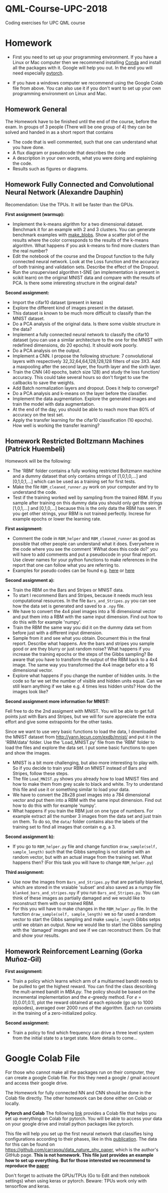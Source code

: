 # QML-Course-UPC-2018
Coding exercises for UPC QML course

# Homework
- First you need to set up your programming environment. If you have a Linux or Mac computer then we recommend installing [Conda](https://www.anaconda.com/download/#macos) and install all the packages with it. Google will help you out.
In the end you will need especially [pytorch](https://pytorch.org/).

- If you have a windows computer we recommend using the Google Colab file from above. You can also use it if you don't want to set up your own programming environment on Linux and Mac.

## Homework General

The Homework have to be finished until the end of the course, before the exam. In groups of 3 people (There will be one group of 4) they can be solved and handed in as a short report that contains

- The code that is well commented, such that one can understand what you have done.
- A flux diagram or pseudocode that describes the code
- A description in your own words, what you were doing and explaining the code.
- Results such as figures or diagrams.

## Homework Fully Connected and Convolutional Neural Network (Alexandre Dauphin)

Recomendation: Use the TPUs. It will be faster than the GPUs.


**First assignment (warmup):** 

- Implement the k-means algrithm for a two dimensional dataset. Benchmark it for an example with 2 and 3 clusters. You can generate benchmark examples with [make_blobs](http://scikit-learn.org/stable/modules/generated/sklearn.datasets.make_blobs.html#sklearn.datasets.make_blobs). Show a scatter plot of the results where the color corresponds to the results of the k-means algorithm. What happens if you ask k-means to find more clusters than the real number?
- Edit the notebook of the course and the Dropout function to the fully connected neural network. Look at the Loss function and the accuracy of both training and validation sets. Describe the effect of the Dropout.
- Run the unsupervised algorithm t-SNE (an implementation is present in scikit learn) on the original MNIST data and compare with the results of PCA. Is there some interesting structure in the original data?

**Second assignment:**

- Import the cifar10 dataset (present in keras)
- Explore the different kind of images present in the dataset.
- This dataset is known to be much more difficult to classify than the MNIST dataset.
- Do a PCA analysis of the original data. Is there some visible structure in the data?
- Implement a fully connected neural network to classify the cifar10 dataset (you can use a similar architecture to the one for the MNIST with redefined dimensions, do 20 epochs). It should work poorly. 
- Do a PCA analysis on the output. 
- Implement a CNN. I propose the following structure: 7 convolutional layers with respectively 32,32,64,64,128,128,128 filters of size 3X3.  Add a maxpooling after the second layer, the fourth layer and the sixth layer.
- Train the CNN (40 epochs, batch size 128) and study the loss function/ accuracy. This could take several hours so don't forget to use the callbacks to save the weights.
- Add Batch normalization layers and dropout. Does it help to converge?
- Do a PCA analysis and k-means on the layer before the classifier. 
- Implement the data augmentation. Explore the generated images and train the model with data augmentation.
- At the end of the day, you should be able to reach more than 80% of accuracy on the test set.
- Apply the transfer learning for the cifar10 classification (10 epochs). How well is working the transfer learning?


## Homework Restricted Boltzmann Machines (Patrick Huembeli)

Homework will be the following:
- The 'RBM' folder contains a fully working restricted Boltzmann machine and a dummy dataset that only contains strings of [1,0,1,0,...] and [0,1,0,1,...] which can be used as a training set for first tests.
- Make the file `RBM_cleaned_runner.py` work on your computer and try to understand the code.
- Test if the training worked well by sampling from the trained RBM. If you sample after training on this dummy data you should only get the strings [1,0,1,...] and [0,1,0,...] because this is the only data the RBM has seen. If you get other strings, your RBM is not trained perfectly. Increse for example epochs or lower the learning rate.

**First assignment:** 
- Comment the code in `RBM_helper` and `RBM_cleaned_runner` as good as possible that other people can understand what it does. Everywhere in the code where you see the comment '#What does this code do?' you will have to add comments and put a pseudocode in your final report. Use clever names for your python functions to make references in the report that one can follow what you are referring to.
- Examples for pseudo codes can be found e.g. [here](https://en.wikibooks.org/wiki/LaTeX/Algorithms) or [here](https://tex.stackexchange.com/questions/163768/write-pseudo-code-in-latex) 

**Second assignment a):** 
- Train the RBM on the Bars and Stripes or MNIST data.
- To start I recommend Bars and Stripes, because it needs much less computational resources. In the file `Bars_and_Stripes.py` you can see how the data set is generated and saved to a `.npy` file.
- We have to convert the 4x4 pixel images into a 16 dimensional vector and put them into a RBM with the same input dimension. Find out how to do this with for example 'numpy'.
- Train the RBM the same way you did it on the dummy data set from before just with a different input dimension.
- Sample from it and see what you obtain. Document this in the final report. Describe what happens. Are the bars and stripes you sample good or are they blurry or just random noise? What happens if you increase the training epochs or the steps of the Gibbs sampling? Be aware that you have to transform the output of the RBM back to a 4x4 image. The same way you transformed the 4x4 image befor eto a 16 dimensional vector.
- Explore what happens if you change the number of hidden units. In the code so far we set the number of visible and hidden units equal. Can we still learn anything if we take e.g. 4 times less hidden units? How do the images look like?

**Second assignment more information for MNIST:**

Fell free to do the 2nd assigment with MNIST. You will be able to get full points just with Bars and Stripes, but we will for sure appreciate the extra effort and give some extrapoints for the other tasks.

Since we want to use very basic functions to load the data, I downloaded the MNIST dataset from http://yann.lecun.com/exdb/mnist/ and put it in the 'RBM/data' folder. Use the 'Load_MNIST.py' file from the 'RBM' folder to load the files and explore the data set. I put some basic functions to open and show the images.

- MNIST is a bit more challenging, but also more interesting to play with. So if you decide to train your RBM on MNIST instead of Bars and Stripes, follow these steps.
- The file `Load_MNIST.py` shows you already how to load MNIST files and how to make them from grey scale to black and white. Try to understand this file and use it or something similar to load your data.
- We have to convert the 28x28 pixel images into a 784 dimensional vector and put them into a RBM with the same input dimension. Find out how to do this with for example 'numpy'.
- What happens if you train the RBM just on one type of numbers. For example extract all the number 3 images from the data set and just train on them. To do so, the `data/` folder contains also the labels of the training set to find all images that contain e.g. a 3.


**Second assignment b):** 
- If you go to `RBM_helper.py` file and change function `draw_sample(self, sample_length)` such that the Gibbs sampling is not started with an random vector, but with an actual image from the training set. What happens then? (For this task you will have to change `RBM_helper.py`)

**Third assignment:**
- Use now the images from `Bars_and_Stripes.py` that are partially blanked, which are stored in the vraiable 'subset' and also saved as a numpy file `blanked_bars_and_stripes.npy` if you run `Bars_and_Stripes.py`. You can think of these images as partially damaged and we would like to reconstruct them with our trained RBM.
- For this you will have to make changes in the `RBM_helper.py` file. In the function `draw_sample(self, sample_length)` we so far used a random vector to start the Gibbs sampling and make `sample_length` Gibbs setps until we obtain an output. Now we would like to start the Gibbs sampling with the 'damaged' images and see if we can reconstruct them. Do that and show your results.

## Homework Reinforcement Learning (Gorka Muñoz-Gil)

**First assignment:**
- Train a policy which learns which arm of a multiarmed bandit needs to be pulled to get the highest reward. You can find the class describing the mult-armed bandit in *MBA.py*.
The policy should be based on the incremental implementation and the *e*-greedy method. For *e* = [0,0.01,0.1], plot the reward obtained at each episode (go up to 1000 episodes), averaged over 2000 runs of the algorithm. Each run consists in the training of a zero-initialized policy.

**Second assignment:**
- Train a policy to find which frequency can drive a three level system from the initial state to a target state. More details to come...

# Google Colab File
For those who cannot make all the packages run on their computer, they can create a google Colab file. For this they need a google / gmail account and access their google drive.

The Homework for fully connected NN and CNN should be done in the Colab file directly. The other homework can be done either on Colab or locally.


**Pytorch and Colab**
The following [link](https://colab.research.google.com/drive/1_pmKbc_sN32TMHSXotBug-QqJAHkT9-s) provides a Colab file that helps you set up everything on Colab for pytorch. You will be able to access your data on your google drive and install python packages like pytorch.

This file will help you set up the first neural network that classifies Ising configurations according to their phases, like in this [publication](https://arxiv.org/pdf/1605.01735.pdf). The data for this can be found on https://github.com/carrasqu/data_nature_phy_paper, which is the author's GitHub page. **This is not homework. This file just provides an example how to set up everything. But for those interested we recommend to reproduce the [paper](https://arxiv.org/pdf/1605.01735.pdf)**

Don't forget to activate the GPUs/TPUs (Go to Edit and then notebook settings) when using keras or pytorch. Beware: TPUs work only with tensorflow and keras.
